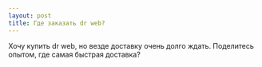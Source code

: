 ```yaml
---
layout: post 
title: Где заказать dr web? 
--- 
```

Хочу купить dr web, но везде доставку очень долго ждать. Поделитесь опытом, где самая быстрая доставка?